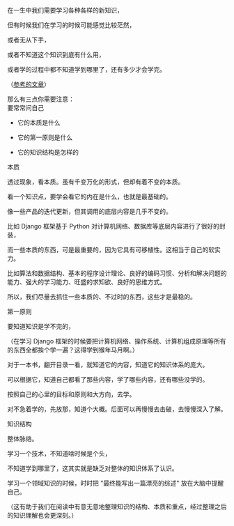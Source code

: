 
<BlogInfo id="1082" title="学习新知识时的几个技巧" author="夏哲哲" pv=0 read_times=0 pre_cost_time="37" category="软实力" tag_list="['']" create_time="2022.12.27 22:38:40.071091" update_time="2022.12.27 22:38:40" />

在一生中我们需要学习各种各样的新知识，

但有时候我们在学习的时候可能感觉比较茫然，

或者无从下手，

或者不知道这个知识到底有什么用，

或者学的过程中都不知道学到哪里了，还有多少才会学完。

（[参考的文章](https://cuiqingcai.com/36062.html)）

那么有三点你需要注意：  
要常常问自己

  * 它的本质是什么

  * 它的第一原则是什么

  * 它的知识结构是怎样的



本质

透过现象，看本质。虽有千变万化的形式，但却有着不变的本质。

看一个知识点，要学会看它的内在是什么，也就是最基础的。

像一些产品的迭代更新，但其调用的底层内容是几乎不变的。

比如 Django 框架基于 Python 对计算机网络、数据库等底层内容进行了很好的封装，

而一些本质的东西，可是最重要的，因为它具有可移植性。这相当于自己的软实力。

比如算法和数据结构、基本的程序设计理论、良好的编码习惯、分析和解决问题的能力、强大的学习能力、旺盛的求知欲、良好的思维方式。

所以，我们尽量去抓住一些本质的、不过时的东西，这些才是最稳的。



第一原则

要知道知识是学不完的，

（在学习 Django 框架的时候要把计算机网络、操作系统、计算机组成原理等所有的东西全都挨个学一遍？这得学到猴年马月啊。）

对于一本书，翻开目录一看，就知道它的内容，知道它的知识体系的庞大。

可以根据它，知道自己都看了那些内容，学了哪些内容，还有哪些没学的。  

按照自己的心里的目标和原则和大方向，去学。

对不急着学的，先放那，知道个大概。后面可以再慢慢去击破，去慢慢深入了解。



知识结构

整体脉络。

学习一个技术，不知道啥时候是个头，

不知道学到哪里了，这其实就是缺乏对整体的知识体系了认识。

学习一个领域知识的时候，时时把 "最终能写出一篇漂亮的综述" 放在大脑中提醒自己。

（这有助于我们在阅读中有意无意地整理知识的结构、本质和重点，经过整理之后的知识理解也会更深刻。）




